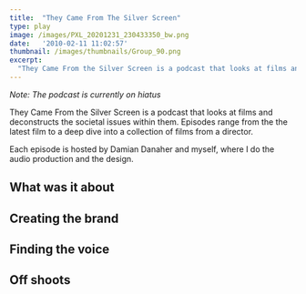```yaml
---
title:  "They Came From The Silver Screen"
type: play
image: /images/PXL_20201231_230433350_bw.png
date:   '2010-02-11 11:02:57'
thumbnail: /images/thumbnails/Group_90.png
excerpt:
  "They Came From the Silver Screen is a podcast that looks at films and deconstructs the societal issues within them. Episodes range from the the latest film to a deep dive into a collection of films from a director. "
---
```

*Note: The podcast is currently on hiatus*



They Came From the Silver Screen is a podcast that looks at films and deconstructs the societal issues within them. Episodes range from the the latest film to a deep dive into a collection of films from a director. 

Each episode is hosted by Damian Danaher and myself, where I do the audio production and the design.

## What was it about 

## Creating the brand 

## Finding the voice 

## Off shoots
